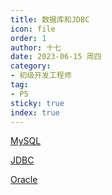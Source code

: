 ```yaml
---
title: 数据库和JDBC
icon: file
order: 1
author: 十七
date: 2023-06-15 周四
category:
- 初级开发工程师
tag:
- P5
sticky: true
index: true
---
```


[MySQL](01_MySQL/MySQL.md)

[JDBC](02_JDBC/JDBC.md)

[Oracle](03_Oracle/Oracle.md)
